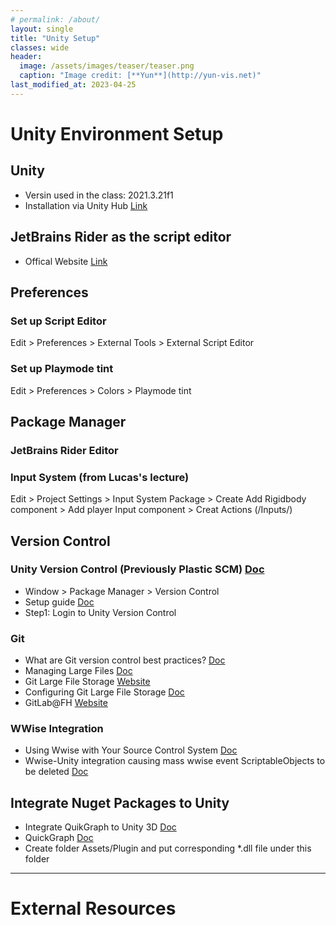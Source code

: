 ```yaml
---
# permalink: /about/
layout: single
title: "Unity Setup"
classes: wide
header:
  image: /assets/images/teaser/teaser.png
  caption: "Image credit: [**Yun**](http://yun-vis.net)"
last_modified_at: 2023-04-25
---
```


# Unity Environment Setup

## Unity 

* Versin used in the class: 2021.3.21f1 
* Installation via Unity Hub [Link](https://unity.com/unity-hub)

## JetBrains Rider as the script editor

* Offical Website [Link](jetbrains.com/rider/download/)

## Preferences

### Set up Script Editor
Edit > Preferences > External Tools > External Script Editor

### Set up Playmode tint
Edit > Preferences > Colors > Playmode tint

## Package Manager

### JetBrains Rider Editor
### Input System (from Lucas's lecture)
Edit > Project Settings > Input System Package > Create
Add Rigidbody component > 
Add player Input component > Creat Actions (/Inputs/)

## Version Control

### Unity Version Control (Previously Plastic SCM) [Doc](https://unity.com/solutions/version-control)

- Window > Package Manager > Version Control
- Setup guide [Doc](https://unity.com/support-services/redeem/plastic-scm)
- Step1: Login to Unity Version Control

### Git

- What are Git version control best practices? [Doc](https://about.gitlab.com/topics/version-control/version-control-best-practices/)
- Managing Large Files [Doc](https://docs.github.com/en/repositories/working-with-files/managing-large-files/about-large-files-on-github)
- Git Large File Storage [Website](https://git-lfs.com/)
- Configuring Git Large File Storage [Doc](https://docs.github.com/en/repositories/working-with-files/managing-large-files/configuring-git-large-file-storage)
- GitLab@FH [Website](https://gitlab.fhstp.ac.at/)

### WWise Integration

- Using Wwise with Your Source Control System [Doc](https://www.audiokinetic.com/en/library/edge/?source=Help&id=using_wwise_with_source_control_system)
- Wwise-Unity integration causing mass wwise event ScriptableObjects to be deleted [Doc](https://www.audiokinetic.com/qa/9772/critical-integration-causing-scriptableobjects-deleted)

## Integrate Nuget Packages to Unity

- Integrate QuikGraph to Unity 3D [Doc](https://github.com/KeRNeLith/QuikGraph/wiki/Unity3D-Integration)
- QuickGraph [Doc](https://www.nuget.org/packages/QuikGraph)
- Create folder Assets/Plugin and put corresponding *.dll file under this folder


---
# External Resources
